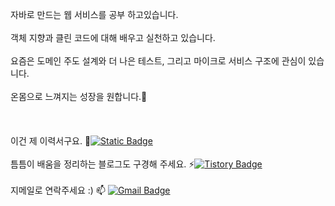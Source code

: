 
자바로 만드는 웹 서비스를 공부 하고있습니다.
<BR/><BR/>
객체 지향과 클린 코드에 대해 배우고 실천하고 있습니다.
<BR/><BR/>
요즘은 도메인 주도 설계와 더 나은 테스트, 그리고 마이크로 서비스 구조에 관심이 있습니다.
<BR/><BR/>
온몸으로 느껴지는 성장을 원합니다.🌱
<BR/><BR/>
<BR/><BR/>
이건 제 이력서구요.
📑[![Static Badge](https://img.shields.io/badge/이력서-resume-blue)](https://www.notion.so/b24248ff593c4f249cb75f6d45e49ce4?pvs=4)
<BR/><BR/>
틈틈이 배움을 정리하는 블로그도 구경해 주세요.
⚡[![Tistory Badge](https://img.shields.io/badge/-Tistory-orange?style=flat-square)](http://ktae23.tistory.com/)
<BR/><BR/>
지메일로 연락주세요 :)
 📫  [![Gmail Badge](https://img.shields.io/badge/Gmail-EA4335?style=flat&logo=Gmail&logoColor=white)](mailto:pktpkt8917@gmail.com)


<!--
[![Solved.ac
프로필](http://mazassumnida.wtf/api/generate_badge?boj=ktae23)](https://solved.ac/ktae23)
-->
<!--
**ktae23/ktae23** is a ✨ _special_ ✨ repository because its `README.md` (this file) appears on your GitHub profile.

Here are some ideas to get you started:

- 🔭 I’m currently working on ...
- 🌱 I’m currently learning ...
- 👯 I’m looking to collaborate on ...
- 🤔 I’m looking for help with ...
- 💬 Ask me about ...
- 📫 How to reach me: ...
- 😄 Pronouns: ...
- ⚡ Fun fact: ...
-->
